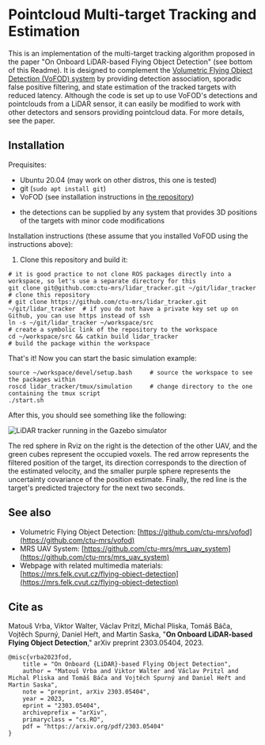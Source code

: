 # Pointcloud Multi-target Tracking and Estimation

This is an implementation of the multi-target tracking algorithm proposed in the paper "On Onboard LiDAR-based Flying Object Detection" (see bottom of this Readme).
It is designed to complement the [Volumetric Flying Object Detection (VoFOD) system](https://github.com/ctu-mrs/vofod) by providing detection association, sporadic false positive filtering, and state estimation of the tracked targets with reduced latency.
Although the code is set up to use VoFOD's detections and pointclouds from a LiDAR sensor, it can easily be modified to work with other detectors and sensors providing pointcloud data.
For more details, see the paper.

## Installation

Prequisites:

* Ubuntu 20.04 (may work on other distros, this one is tested)
* git (`sudo apt install git`)
* VoFOD (see installation instructions in [the repository](https://github.com/ctu-mrs/vofod))
 - the detections can be supplied by any system that provides 3D positions of the targets with minor code modifications

Installation instructions (these assume that you installed VoFOD using the instructions above):

1. Clone this repository and build it:
```
# it is good practice to not clone ROS packages directly into a workspace, so let's use a separate directory for this
git clone git@github.com:ctu-mrs/lidar_tracker.git ~/git/lidar_tracker        # clone this repository
# git clone https://github.com/ctu-mrs/lidar_tracker.git ~/git/lidar_tracker  # if you do not have a private key set up on Github, you can use https instead of ssh
ln -s ~/git/lidar_tracker ~/workspace/src                                     # create a symbolic link of the repository to the workspace
cd ~/workspace/src && catkin build lidar_tracker                              # build the package within the workspace
```

That's it! Now you can start the basic simulation example:
```
source ~/workspace/devel/setup.bash     # source the workspace to see the packages within
roscd lidar_tracker/tmux/simulation     # change directory to the one containing the tmux script
./start.sh
```

After this, you should see something like the following:

![LiDAR tracker running in the Gazebo simulator](https://github.com/ctu-mrs/lidar_tracker/raw/gifs/lidar_tracker_gazebo.gif)

The red sphere in Rviz on the right is the detection of the other UAV, and the green cubes represent the occupied voxels.
The red arrow represents the filtered position of the target, its direction corresponds to the direction of the estimated velocity, and the smaller purple sphere represents the uncertainty covariance of the position estimate.
Finally, the red line is the target's predicted trajectory for the next two seconds.

## See also

* Volumetric Flying Object Detection: [https://github.com/ctu-mrs/vofod](https://github.com/ctu-mrs/vofod)
* MRS UAV System: [https://github.com/ctu-mrs/mrs_uav_system](https://github.com/ctu-mrs/mrs_uav_system)
* Webpage with related multimedia materials: [https://mrs.felk.cvut.cz/flying-object-detection](https://mrs.felk.cvut.cz/flying-object-detection)

## Cite as

Matouš Vrba, Viktor Walter, Václav Pritzl, Michal Pliska, Tomáš Báča, Vojtěch Spurný, Daniel Heřt, and Martin Saska, "**On Onboard LiDAR-based Flying Object Detection**," arXiv preprint 2303.05404, 2023.

```
@misc{vrba2023fod,
	title = "On Onboard {LiDAR}-based Flying Object Detection",
	author = "Matouš Vrba and Viktor Walter and Václav Pritzl and Michal Pliska and Tomáš Báča and Vojtěch Spurný and Daniel Heřt and Martin Saska",
	note = "preprint, arXiv 2303.05404",
	year = 2023,
	eprint = "2303.05404",
	archiveprefix = "arXiv",
	primaryclass = "cs.RO",
	pdf = "https://arxiv.org/pdf/2303.05404"
}
```
